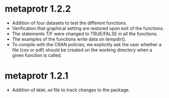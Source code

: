 # metaprotr 1.2.2

* Addition of four datasets to test the different functions.
* Verification that graphical setting are restored upon exit of the functions.
* The statements T/F were changed to TRUE/FALSE in all the functions.
* The examples of the functions write data on tempdir(). 
* To compile with the CRAN policies, we explicitly ask the user whether a file (csv or pdf) should be created on the working directory when a given function is called.

# metaprotr 1.2.1

* Addition of `NEWS.md` file to track changes to the package.



